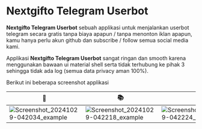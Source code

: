 # Nextgifto Telegram Userbot

**Nextgifto Telegram Userbot** sebuah applikasi untuk menjalankan userbot telegram secara gratis tanpa biaya apapun / tanpa menonton iklan apapun, kamu hanya perlu akun github dan subscribe / follow semua social media kami.

Applikasi **Nextgifto Telegram Userbot** sangat ringan dan smooth karena menggunakan bawaan ui material shell serta tidak terhubung ke pihak 3 sehingga tidak ada log (semua data privacy aman 100%).

Berikut ini beberapa screenshot applikasi


| 🧩                                                                                                                     | 📚                                                                                                                     | 🙅                                                                                                                     | 🕛                                                                                                                     | ♻️                                                                                                                      |
|------------------------------------------------------------------------------------------------------------------------|------------------------------------------------------------------------------------------------------------------------|------------------------------------------------------------------------------------------------------------------------|------------------------------------------------------------------------------------------------------------------------|------------------------------------------------------------------------------------------------------------------------|
| ![Screenshot_20241029-042034_example](https://github.com/user-attachments/assets/012da0d1-d97a-4de3-a18e-ba73bcf624a6) | ![Screenshot_20241029-042218_example](https://github.com/user-attachments/assets/593e0370-f836-4d15-8a10-b98a7b38c440) | ![Screenshot_20241029-042224_example](https://github.com/user-attachments/assets/5ec2463a-b30d-4a43-9275-21e96a5900d0) | ![Screenshot_20241029-042234_example](https://github.com/user-attachments/assets/4bd85b87-6964-4d0b-9209-6d518a5bcae0) | ![Screenshot_20241029-042248_example](https://github.com/user-attachments/assets/6885370a-13a3-42c0-a844-5a59be722c15) |